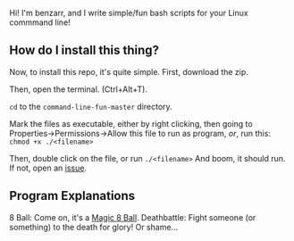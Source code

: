 Hi! I'm benzarr, and I write simple/fun bash scripts for your Linux commmand line!

## How do I install this thing?
Now, to install this repo, it's quite simple.
First, download the zip.

Then, open the terminal. (Ctrl+Alt+T).

`cd` to the `command-line-fun-master` directory.

Mark the files as executable, either by right clicking, then going to Properties->Permissions->Allow this file to run as program, *or*, run this: `chmod +x ./<filename>`

Then, double click on the file, or run `./<filename>` And boom, it should run. If not, open an [issue](https://github.com/benzarr410/command-line-fun/issues).
## Program Explanations
8 Ball: Come on, it's a [Magic 8 Ball](https://en.wikipedia.org/w/index.php?title=Magic_8-Ball).
Deathbattle: Fight someone (or something) to the death for glory! Or shame...
